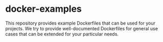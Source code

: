 # docker-examples
This repository provides example Dockerfiles that can be used for your projects. We try to provide well-documented Dockerfiles for general use cases that can be extended for your particular needs. 